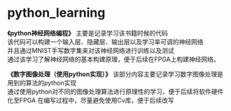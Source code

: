 # python_learning 
**《python神经网络编程》** 主要是记录学习该书籍时候的代码  
该代码可以构建一个输入层、隐藏层、输出层以及学习率可调的神经网络  
并且通过MNIST手写数字集来对该神经网络进行训练以及测试  
通过该学习了解神经网络的基本构建原理，便于后续在FPGA上构建神经网络。

**《数字图像处理（使用python实现）》**
该部分内容主要记录学习数字图像处理是用到的算法的python实现  
通过使用python对不同的图像处理算法进行原理性的学习，便于后续将软件硬件化至FPGA
在编写过程中，尽量避免使用Cv库，便于后续改写

